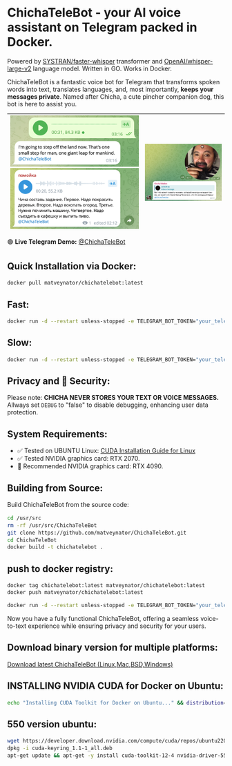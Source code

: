 # ChichaTeleBot - your AI voice assistant on Telegram packed in Docker.

Powered by [SYSTRAN/faster-whisper](https://github.com/SYSTRAN/faster-whisper) transformer and [OpenAI/whisper-large-v2](https://huggingface.co/openai/whisper-large-v2) language model. Written in GO. Works in Docker.

ChichaTeleBot is a fantastic voice bot for Telegram that transforms spoken words into text, translates languages, and, most importantly, **keeps your messages private**. Named after Chicha, a cute pincher companion dog, this bot is here to assist you.


| <img src="https://github.com/matveynator/ChichaTeleBot/blob/main/apollo11.png?raw=true" width="100%">  <img src="https://github.com/matveynator/ChichaTeleBot/blob/main/chanelVoiceMemo.png?raw=true" width="100%"> | <img src="https://github.com/matveynator/ChichaTeleBot/blob/main/tom-yam.png?raw=true" width="100%" > |
| --- | --- |




🟢 **Live Telegram Demo:** [@ChichaTeleBot](https://t.me/ChichaTeleBot)

## Quick Installation via Docker:

```bash
docker pull matveynator/chichatelebot:latest
```

## Fast:
```bash
docker run -d --restart unless-stopped -e TELEGRAM_BOT_TOKEN="your_telegram_bot_token" --gpus all --cap-add=sys_nice --name "your_telegram_bot_name" matveynator/chichatelebot:latest
```

## Slow:
```bash
docker run -d --restart unless-stopped -e TELEGRAM_BOT_TOKEN="your_telegram_bot_token" --cap-add=sys_nice --name "your_telegram_bot_name" matveynator/chichatelebot:latest
```

## Privacy and 🔐 Security:
Please note: **CHICHA NEVER STORES YOUR TEXT OR VOICE MESSAGES.**
Allways set `DEBUG` to "false" to disable debugging, enhancing user data protection.

## System Requirements:
- ✅ Tested on UBUNTU Linux: [CUDA Installation Guide for Linux](https://docs.nvidia.com/cuda/cuda-installation-guide-linux/index.html)
- ✅ Tested NVIDIA graphics card: RTX 2070.
- 🚀 Recommended NVIDIA graphics card: RTX 4090.

## Building from Source:
Build ChichaTeleBot from the source code:

```bash
cd /usr/src
rm -rf /usr/src/ChichaTeleBot
git clone https://github.com/matveynator/ChichaTeleBot.git
cd ChichaTeleBot
docker build -t chichatelebot .
```
## push to docker registry:
```
docker tag chichatelebot:latest matveynator/chichatelebot:latest 
docker push matveynator/chichatelebot:latest
```

```bash
docker run -d --restart unless-stopped -e TELEGRAM_BOT_TOKEN="your_telegram_bot_token" --gpus all --cap-add=sys_nice --name "your_telegram_bot_name" chichatelebot
```
Now you have a fully functional ChichaTeleBot, offering a seamless voice-to-text experience while ensuring privacy and security for your users.

## Download binary version for multiple platforms:

[Download latest ChichaTeleBot (Linux,Mac,BSD,Windows)](http://files.matveynator.ru/ChichaTeleBot/latest)

## INSTALLING NVIDIA CUDA for Docker on Ubuntu:
```bash
echo "Installing CUDA Toolkit for Docker on Ubuntu..." && distribution=$(. /etc/os-release; echo $ID$VERSION_ID) && curl -fsSL https://nvidia.github.io/libnvidia-container/gpgkey | gpg --dearmor -o /usr/share/keyrings/nvidia-container-toolkit-keyring.gpg && curl -s -L https://nvidia.github.io/libnvidia-container/$distribution/libnvidia-container.list | sed 's#deb https://#deb [signed-by=/usr/share/keyrings/nvidia-container-toolkit-keyring.gpg] https://#g' | tee /etc/apt/sources.list.d/nvidia-container-toolkit.list && apt-get update && apt-get -y install --reinstall nvidia-utils-535-server libnvidia-compute-535-server nvidia-dkms-535-server && apt-get install -y nvidia-container-toolkit && systemctl restart docker && echo "CUDA Toolkit installation completed."
```

## 550 version ubuntu:
```bash
wget https://developer.download.nvidia.com/compute/cuda/repos/ubuntu2204/x86_64/cuda-keyring_1.1-1_all.deb
dpkg -i cuda-keyring_1.1-1_all.deb
apt-get update && apt-get -y install cuda-toolkit-12-4 nvidia-driver-550-open cuda-drivers-550 nvidia-modprobe nvidia-container-toolkit
```



